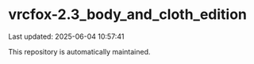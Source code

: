 # vrcfox-2.3_body_and_cloth_edition

Last updated: 2025-06-04 10:57:41

This repository is automatically maintained.
